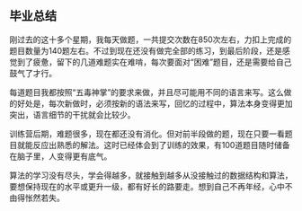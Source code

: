 ## 毕业总结
刚过去的这十多个星期，我每天做题，一共提交次数在850次左右，力扣上完成的题目数量为140题左右。不过到现在还没有做完全部的练习，到最后阶段，还是感觉到了疲惫，留下的几道难题实在难啃，每次要面对“困难”题目，还是需要给自己鼓气了才行。

每道题目我都按照“五毒神掌”的要求来做，并且尽可能用不同的语言来写。这么做的好处是，每次新做时，必须按新的语法来写，回忆的过程中，算法本身变得更加突出，语言细节的干扰就会比较少。

训练营后期，难题很多，现在都还没有消化。但对前半段做的题，现在只要一看题目就能反应出熟悉的解法。这时已经体会到了训练的效果，有100道题目随时储备在脑子里，人变得更有底气。

算法的学习没有尽头，学会得越多，就接触到越多从没接触过的数据结构和算法，要想保持现在的水平或更升一级，都有好长的路要走。想到自己不再年经，心中不由得怅然若失。
